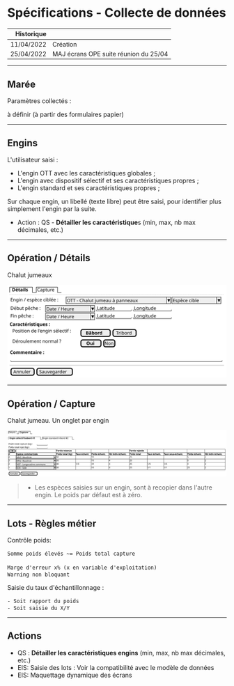 # Spécifications - Collecte de données


Historique|                                          |
---------:|------------------------------------------|
11/04/2022| Création                                 |
25/04/2022| MAJ écrans OPE suite réunion du 25/04    |

---

## Marée

Paramètres collectés :

à définir (à partir des formulaires papier)

---

## Engins

L'utilisateur saisi :
- L'engin OTT avec les caractéristiques globales ;
- L'engin avec dispositif sélectif et ses caractéristiques propres ;
- L'engin standard et ses caractéristiques propres ;

Sur chaque engin, un libellé (texte libre) peut être saisi, pour identifier plus simplement l'engin par la suite.

- Action : QS - **Détailler les caractéristique**s (min, max, nb max décimales, etc.)

---

## Opération / Détails

Chalut jumeaux

![collect](/projects/apase/spe/operation.svg)

---

## Opération / Capture

Chalut jumeau. Un onglet par engin

![collect](/projects/apase/spe/batch-tabs.svg)

> - Les espèces saisies sur un engin, sont à recopier dans l'autre engin.
>   Le poids par défaut est à zéro. 

---

## Lots - Règles métier

Contrôle poids:

```text
Somme poids élevés ~= Poids total capture

Marge d'erreur x% (x en variable d'exploitation)
Warning non bloquant  
``` 

Saisie du taux d'échantillonnage :
```text
- Soit rapport du poids
- Soit saisie du X/Y
```


---
## Actions

- QS : **Détailler les caractéristiques engins** (min, max, nb max décimales, etc.)
- EIS: Saisie des lots : Voir la compatibilité avec le modèle de données
- EIS: Maquettage dynamique des écrans
